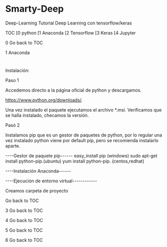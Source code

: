 # Smarty-Deep

Deep-Learning
Tutorial Deep Learning con tensorflow/keras


TOC
[0 python
[1 Anaconda
[2 Tensorflow
[3 Keras
[4 Jupyter


0
Go back to TOC

1 Anaconda
#

Instalación:

Paso 1

Accedemos directo a la página oficial de python y descargamos.

https://www.python.org/downloads/.

Una vez instalado el paquete ejecutamos el archivo *.msi. Verificamos que se halla instalado, checamos la versión.

Pasó 2

Instalamos pip que es un gestor de paquetes de python, por lo regular una vez instalado python viene por default pip, pero se recomienda instalarlo aparte.

----Gestor de paquete pip------ easy_install pip (windows) sudo apt-get install python-pip.(ubuntu) yum install python-pip. (centos,redhat)

----Instalación Anaconda------


----Ejecución de entorno virtual------------

Creamos carpeta de proyecto


Go back to TOC

3
Go back to TOC

4
Go back to TOC

5
Go back to TOC

6
Go back to TOC

